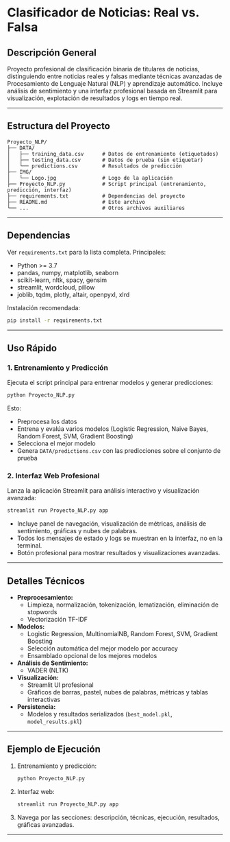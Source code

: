 # Clasificador de Noticias: Real vs. Falsa

## Descripción General

Proyecto profesional de clasificación binaria de titulares de noticias, distinguiendo entre noticias reales y falsas mediante técnicas avanzadas de Procesamiento de Lenguaje Natural (NLP) y aprendizaje automático. Incluye análisis de sentimiento y una interfaz profesional basada en Streamlit para visualización, explotación de resultados y logs en tiempo real.

---

## Estructura del Proyecto

```
Proyecto_NLP/
├── DATA/
│   ├── training_data.csv      # Datos de entrenamiento (etiquetados)
│   ├── testing_data.csv       # Datos de prueba (sin etiquetar)
│   └── predictions.csv        # Resultados de predicción
├── IMG/
│   └── Logo.jpg               # Logo de la aplicación
├── Proyecto_NLP.py            # Script principal (entrenamiento, predicción, interfaz)
├── requirements.txt           # Dependencias del proyecto
├── README.md                  # Este archivo
└── ...                        # Otros archivos auxiliares
```

---

## Dependencias

Ver `requirements.txt` para la lista completa. Principales:
- Python >= 3.7
- pandas, numpy, matplotlib, seaborn
- scikit-learn, nltk, spacy, gensim
- streamlit, wordcloud, pillow
- joblib, tqdm, plotly, altair, openpyxl, xlrd

Instalación recomendada:
```bash
pip install -r requirements.txt
```

---

## Uso Rápido

### 1. Entrenamiento y Predicción
Ejecuta el script principal para entrenar modelos y generar predicciones:
```bash
python Proyecto_NLP.py
```
Esto:
- Preprocesa los datos
- Entrena y evalúa varios modelos (Logistic Regression, Naive Bayes, Random Forest, SVM, Gradient Boosting)
- Selecciona el mejor modelo
- Genera `DATA/predictions.csv` con las predicciones sobre el conjunto de prueba

### 2. Interfaz Web Profesional
Lanza la aplicación Streamlit para análisis interactivo y visualización avanzada:
```bash
streamlit run Proyecto_NLP.py app
```

- Incluye panel de navegación, visualización de métricas, análisis de sentimiento, gráficas y nubes de palabras.
- Todos los mensajes de estado y logs se muestran en la interfaz, no en la terminal.
- Botón profesional para mostrar resultados y visualizaciones avanzadas.

---

## Detalles Técnicos

- **Preprocesamiento:**
  - Limpieza, normalización, tokenización, lematización, eliminación de stopwords
  - Vectorización TF-IDF
- **Modelos:**
  - Logistic Regression, MultinomialNB, Random Forest, SVM, Gradient Boosting
  - Selección automática del mejor modelo por accuracy
  - Ensamblado opcional de los mejores modelos
- **Análisis de Sentimiento:**
  - VADER (NLTK)
- **Visualización:**
  - Streamlit UI profesional
  - Gráficos de barras, pastel, nubes de palabras, métricas y tablas interactivas
- **Persistencia:**
  - Modelos y resultados serializados (`best_model.pkl`, `model_results.pkl`)

---

## Ejemplo de Ejecución

1. Entrenamiento y predicción:
   ```bash
   python Proyecto_NLP.py
   ```
2. Interfaz web:
   ```bash
   streamlit run Proyecto_NLP.py app
   ```
3. Navega por las secciones: descripción, técnicas, ejecución, resultados, gráficas avanzadas.

---


